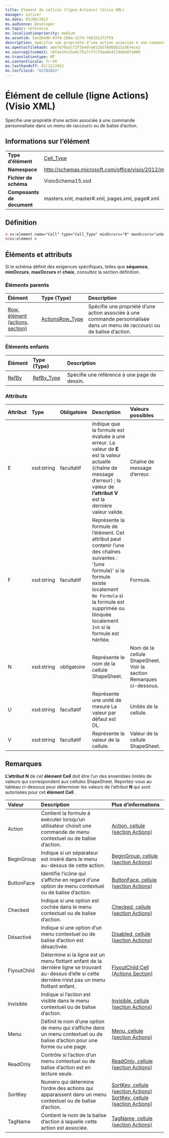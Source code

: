 ```yaml
---
title: Élément de cellule (ligne Actions) (Visio XML)
manager: soliver
ms.date: 03/09/2015
ms.audience: Developer
ms.topic: reference
ms.localizationpriority: medium
ms.assetid: 5ae2b4db-03f4-1b8a-1274-7eb1521f2f59
description: Spécifie une propriété d’une action associée à une commande personnalisée dans un menu de raccourci ou de balise d’action.
ms.openlocfilehash: a6e7e70a3cf2f3b4dce812b578d8db21a367ece2
ms.sourcegitcommit: c0fae34cd3a9c75a7cffcf9ae8e417ddde07a989
ms.translationtype: MT
ms.contentlocale: fr-FR
ms.lasthandoff: 02/12/2022
ms.locfileid: "62781022"
---
```

# <a name="cell-element-actions-row-visio-xml"></a>Élément de cellule (ligne Actions) (Visio XML)

Spécifie une propriété d’une action associée à une commande personnalisée dans un menu de raccourci ou de balise d’action.
  
## <a name="element-information"></a>Informations sur l’élément

|||
|:-----|:-----|
|**Type d’élément** <br/> |[Cell_Type](cell_type-complextypevisio-xml.md) <br/> |
|**Namespace** <br/> |http://schemas.microsoft.com/office/visio/2012/main  <br/> |
|**Fichier de schéma** <br/> |VisioSchema15.xsd  <br/> |
|**Composants de document** <br/> |masters.xml, master#.xml, pages.xml, page#.xml  <br/> |
   
## <a name="definition"></a>Définition

```XML
< xs:element name="Cell" type="Cell_Type" minOccurs="0" maxOccurs="unbounded" >
</xs:element >
```

## <a name="elements-and-attributes"></a>Éléments et attributs

Si le schéma définit des exigences spécifiques, telles que **séquence**, **minOccurs**, **maxOccurs** et **choix**, consultez la section définition. 
  
### <a name="parent-elements"></a>Éléments parents

|**Élément**|**Type (Type)**|**Description**|
|:-----|:-----|:-----|
|[Row, élément (actions, section)](row-element-actions-sectionvisio-xml.md) <br/> |[ActionsRow_Type](actionsrow_type-complextypevisio-xml.md) <br/> |Spécifie une propriété d’une action associée à une commande personnalisée dans un menu de raccourci ou de balise d’action. |
   
### <a name="child-elements"></a>Éléments enfants

|**Élément**|**Type (Type)**|**Description**|
|:-----|:-----|:-----|
|[RefBy](refby-element-cell_type-complextypevisio-xml.md) <br/> |[RefBy_Type](refby_type-complextypevisio-xml.md) <br/> |Spécifie une référence à une page de dessin. |
   
### <a name="attributes"></a>Attributs

|**Attribut**|**Type**|**Obligatoire**|**Description**|**Valeurs possibles**|
|:-----|:-----|:-----|:-----|:-----|
|E  <br/> |xsd:string  <br/> |facultatif  <br/> |Indique que la formule est évaluée à une erreur. La valeur de **E** est la valeur actuelle (chaîne de message d’erreur) ; la valeur de **l’attribut V** est la dernière valeur valide. |Chaîne de message d’erreur. |
|F  <br/> |xsd:string  <br/> |facultatif  <br/> | Représente la formule de l’élément. Cet attribut peut contenir l’une des chaînes suivantes :  <br/>  '(une formule)' si la formule existe localement  <br/>  `No Formula` si la formule est supprimée ou bloquée localement  <br/>  `Inh` si la formule est héritée. |Formule. |
|N  <br/> |xsd:string  <br/> |obligatoire  <br/> |Représente le nom de la cellule ShapeSheet. |Nom de la cellule ShapeSheet. Voir la section Remarques ci-dessous. |
|U  <br/> |xsd:string  <br/> |facultatif  <br/> |Représente une unité de mesure La valeur par défaut est DL. |Unités de la cellule. |
|V  <br/> |xsd:string  <br/> |facultatif  <br/> |Représente la valeur de la cellule. |Valeur de la cellule ShapeSheet. |
   
## <a name="remarks"></a>Remarques

**L’attribut N** de cet **élément Cell** doit être l’un des ensembles limités de valeurs qui correspondent aux cellules ShapeSheet. Reportez-vous au tableau ci-dessous pour déterminer les valeurs de l’attribut **N** qui sont autorisées pour cet **élément Cell** . 
  
|**Valeur**|**Description**|**Plus d’informations**|
|:-----|:-----|:-----|
|Action  <br/> |Contient la formule à exécuter lorsqu’un utilisateur choisit une commande de menu contextuel ou de balise d’action. |[Action, cellule (section Actions)](action-cell-actions-section.md) <br/> |
|BeginGroup  <br/> |Indique si un séparateur est inséré dans le menu au-dessus de cette action. |[BeginGroup, cellule (section Actions)](begingroup-cell-actions-section.md) <br/> |
|ButtonFace  <br/> |Identifie l’icône qui s’affiche en regard d’une option de menu contextuel ou de balise d’action. |[ButtonFace, cellule (section Actions)](buttonface-cell-actions-section.md) <br/> |
|Checked  <br/> |Indique si une option est cochée dans le menu contextuel ou de balise d’action. |[Checked, cellule (section Actions)](checked-cell-actions-section.md) <br/> |
|Désactivé  <br/> |Indique si une option d’un menu contextuel ou de balise d’action est désactivée. |[Disabled, cellule (section Actions)](disabled-cell-actions-section.md) <br/> |
|FlyoutChild  <br/> |Détermine si la ligne est un menu flottant enfant de la dernière ligne se trouvant au-dessus d’elle si cette dernière n’est pas un menu flottant enfant. |[FlyoutChild Cell (Actions Section)](flyoutchild-cell-actions-section.md) <br/> |
|Invisible  <br/> |Indique si l’action est visible dans le menu contextuel ou de balise d’action. |[Invisible, cellule (section Actions)](invisible-cell-actions-section.md) <br/> |
|Menu  <br/> |Définit le nom d’une option de menu qui s’affiche dans un menu contextuel ou de balise d’action pour une forme ou une page. |[Menu, cellule (section Actions)](menu-cell-actions-section.md) <br/> |
|ReadOnly  <br/> |Contrôle si l’action d’un menu contextuel ou de balise d’action est en lecture seule. |[ReadOnly, cellule (section Actions)](readonly-cell-actions-section.md) <br/> |
|SortKey  <br/> |Numéro qui détermine l’ordre des actions qui apparaissent dans un menu contextuel ou de balise d’action. |[SortKey, cellule (section Actions) SortKey, cellule (section Actions)](sortkey-cell-actions-section.md) <br/> |
|TagName  <br/> |Contient le nom de la balise d’action à laquelle cette action est associée. |[TagName, cellule (section Actions)](tagname-cell-actions-section.md) <br/> |
   

